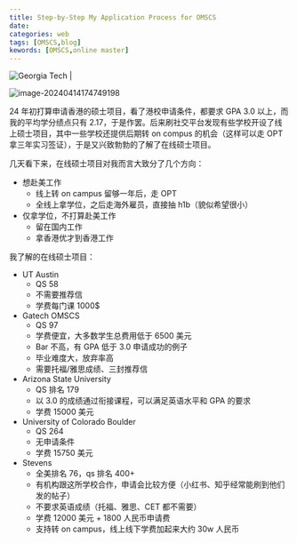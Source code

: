 ```yaml
---
title: Step-by-Step My Application Process for OMSCS
date: 
categories: web
tags: [OMSCS,blog]
kewords: [OMSCS,online master]
---
```

![Georgia Tech | ](/Users/cogito/Data/cogito0823.github.io/source/_posts/my-application-process-for-OMSCS.assets/logo.svg)
<!--more-->

![image-20240414174749198](/Users/cogito/Data/cogito0823.github.io/source/_posts/my-application-process-for-OMSCS.assets/image-20240414174749198.png)

24 年初打算申请香港的硕士项目，看了港校申请条件，都要求 GPA 3.0 以上，而我的平均学分绩点只有 2.17，于是作罢。后来刷社交平台发现有些学校开设了线上硕士项目，其中一些学校还提供后期转 on compus 的机会（这样可以走 OPT 拿三年实习签证），于是又兴致勃勃的了解了在线硕士项目。

几天看下来，在线硕士项目对我而言大致分了几个方向：

- 想赴美工作
  - 线上转 on campus 留够一年后，走 OPT
  - 全线上拿学位，之后走海外雇员，直接抽 h1b（貌似希望很小）
- 仅拿学位，不打算赴美工作
  - 留在国内工作
  - 拿香港优才到香港工作

我了解的在线硕士项目：

- UT Austin
  - QS 58
  - 不需要推荐信
  - 学费每门课 1000$
- Gatech OMSCS
  - QS 97
  - 学费便宜，大多数学生总费用低于 6500 美元
  - Bar 不高，有 GPA 低于 3.0 申请成功的例子
  - 毕业难度大，放弃率高
  - 需要托福/雅思成绩、三封推荐信
- Arizona State University
  - QS 排名 179
  - 以 3.0 的成绩通过衔接课程，可以满足英语水平和 GPA 的要求
  - 学费 15000 美元
- University of Colorado Boulder
  - QS 264
  - 无申请条件
  - 学费 15750 美元
- Stevens 
  - 全美排名 76，qs 排名 400+
  - 有机构跟这所学校合作，申请会比较方便（小红书、知乎经常能刷到他们发的帖子）
  - 不要求英语成绩（托福、雅思、CET 都不需要）
  - 学费 12000 美元 + 1800 人民币申请费
  - 支持转 on campus，线上线下学费加起来大约 30w 人民币
